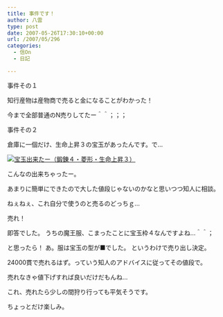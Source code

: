 ```yaml
---
title: 事件です！
author: 八雲
type: post
date: 2007-05-26T17:30:10+00:00
url: /2007/05/296
categories:
  - 信On
  - 日記

---
```

事件その１
  
知行産物は産物商で売ると金になることがわかった！
  
今まで全部普通のN売りしてたー＾＾；；；

事件その２
  
倉庫に一個だけ、生命上昇３の宝玉があったんです。で…
  
[![宝玉出来たー（鍛錬４・菱形・生命上昇３）][1]][2]
  
こんなの出来ちゃったー。

あまりに簡単にできたので大した値段じゃないのかなと思いつつ知人に相談。
  
ねぇねぇ、これ自分で使うのと売るのどっちｇ…
  
売れ！

即答でした。 うちの魔王服、こまったことに宝玉枠４なんですよね…＾＾；
  
と思ったら！ あ。服は宝玉の型が■でした。 というわけで売り出し決定。
  
24000貫で売れるはず。っていう知人のアドバイスに従ってその値段で。
  
売れなきゃ値下げすれば良いだけだもんね…

これ、売れたら少しの間狩り行っても平気そうです。
  
ちょっとだけ楽しみ。

 [1]: http://201002169486.tmp.que.ne.jp/wp-content/uploads/2007/05/gw-20070527-0127031-150x150.jpg
 [2]: http://201002169486.tmp.que.ne.jp/wp-content/uploads/2007/05/gw-20070527-0127031.jpg "宝玉出来たー（鍛錬４・菱形・生命上昇３）"